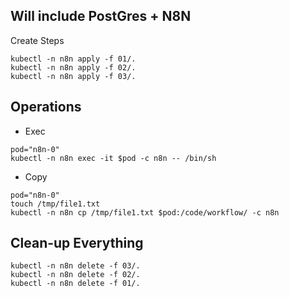 ##  Will include PostGres + N8N
Create Steps

```
kubectl -n n8n apply -f 01/.
kubectl -n n8n apply -f 02/.
kubectl -n n8n apply -f 03/.
```

## Operations
- Exec
```
pod="n8n-0"
kubectl -n n8n exec -it $pod -c n8n -- /bin/sh
```

- Copy
```
pod="n8n-0"
touch /tmp/file1.txt
kubectl -n n8n cp /tmp/file1.txt $pod:/code/workflow/ -c n8n
```

## Clean-up Everything

```
kubectl -n n8n delete -f 03/.
kubectl -n n8n delete -f 02/.
kubectl -n n8n delete -f 01/.
```